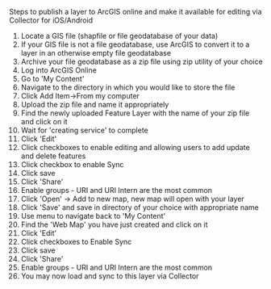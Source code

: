 
Steps to publish a layer to ArcGIS online and make it available for editing via Collector for iOS/Android

1. Locate a GIS file (shapfile or file geodatabase of your data)
2. If your GIS file is not a file geodatabase, use ArcGIS to convert it to a layer in an otherwise empty file geodatabase
3. Archive your file geodatabase as a zip file using zip utility of your choice
4. Log into ArcGIS Online
5. Go to 'My Content'
6. Navigate to the directory in which you would like to store the file
7. Click Add Item->From my computer
8. Upload the zip file and name it appropriately
9. Find the newly uploaded Feature Layer with the name of your zip file and click on it
10. Wait for 'creating service' to complete
11. Click 'Edit'
12. Click checkboxes to enable editing and allowing users to add update and delete features
13. Click checkbox to enable Sync
14. Click save
15. Click 'Share'
16. Enable groups - URI and URI Intern are the most common
17. Click 'Open' -> Add to new map, new map will open with your layer
18. Click 'Save' and save in directory of your choice with appropriate name
19. Use menu to navigate back to 'My Content' 
20. Find the 'Web Map' you have just created and click on it
22. Click 'Edit'
22. Click checkboxes to Enable Sync
23. Click save
24. Click 'Share'
25. Enable groups - URI and URI Intern are the most common
26. You may now load and sync to this layer via Collector
